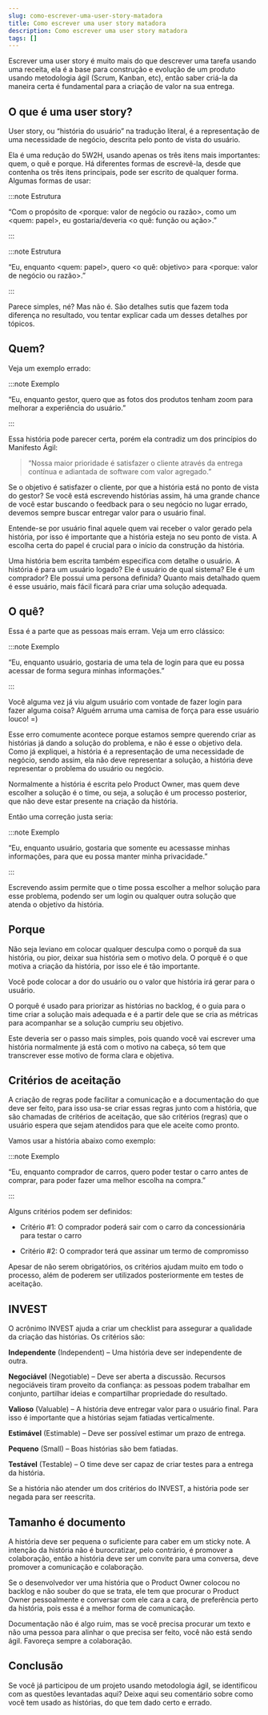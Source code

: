 ```yaml
---
slug: como-escrever-uma-user-story-matadora
title: Como escrever uma user story matadora
description: Como escrever uma user story matadora
tags: []
---
```


Escrever uma user story é muito mais do que descrever uma tarefa usando uma receita, ela é a base para construção e evolução de um produto usando metodologia ágil (Scrum, Kanban, etc), então saber criá-la da maneira certa é fundamental para a criação de valor na sua entrega.

<!--truncate-->

## O que é uma user story?

User story, ou “história do usuário” na tradução literal, é a representação de uma necessidade de negócio, descrita pelo ponto de vista do usuário.

Ela é uma redução do 5W2H, usando apenas os três itens mais importantes: quem, o quê e porque. Há diferentes formas de escrevê-la, desde que contenha os três itens principais, pode ser escrito de qualquer forma. Algumas formas de usar:

:::note Estrutura

“Com o propósito de <porque: valor de negócio ou razão>, como um <quem: papel>, eu gostaria/deveria <o quê: função ou ação>.”

:::

:::note Estrutura

“Eu, enquanto <quem: papel>, quero <o quê: objetivo> para <porque: valor de negócio ou razão>.”

:::

Parece simples, né? Mas não é. São detalhes sutis que fazem toda diferença no resultado, vou tentar explicar cada um desses detalhes por tópicos.

## Quem?

Veja um exemplo errado:

:::note Exemplo

“Eu, enquanto gestor, quero que as fotos dos produtos tenham zoom para melhorar a experiência do usuário.”

:::

Essa história pode parecer certa, porém ela contradiz um dos princípios do Manifesto Ágil:

> “Nossa maior prioridade é satisfazer o cliente através da entrega contínua e adiantada de software com valor agregado.”

Se o objetivo é satisfazer o cliente, por que a história está no ponto de vista do gestor? Se você está escrevendo histórias assim, há uma grande chance de você estar buscando o feedback para o seu negócio no lugar errado, devemos sempre buscar entregar valor para o usuário final.

Entende-se por usuário final aquele quem vai receber o valor gerado pela história, por isso é importante que a história esteja no seu ponto de vista. A escolha certa do papel é crucial para o início da construção da história.

Uma história bem escrita também especifica com detalhe o usuário. A história é para um usuário logado? Ele é usuário de qual sistema? Ele é um comprador? Ele possui uma persona definida? Quanto mais detalhado quem é esse usuário, mais fácil ficará para criar uma solução adequada.

## O quê?

Essa é a parte que as pessoas mais erram. Veja um erro clássico:

:::note Exemplo

“Eu, enquanto usuário, gostaria de uma tela de login para que eu possa acessar de forma segura minhas informações.”

:::

Você alguma vez já viu algum usuário com vontade de fazer login para fazer alguma coisa? Alguém arruma uma camisa de força para esse usuário louco! =)

Esse erro comumente acontece porque estamos sempre querendo criar as histórias já dando a solução do problema, e não é esse o objetivo dela. Como já expliquei, a história é a representação de uma necessidade de negócio, sendo assim, ela não deve representar a solução, a história deve representar o problema do usuário ou negócio.

Normalmente a história é escrita pelo Product Owner, mas quem deve escolher a solução é o time, ou seja, a solução é um processo posterior, que não deve estar presente na criação da história.

Então uma correção justa seria:

:::note Exemplo

“Eu, enquanto usuário, gostaria que somente eu acessasse minhas informações, para que eu possa manter minha privacidade.”

:::

Escrevendo assim permite que o time possa escolher a melhor solução para esse problema, podendo ser um login ou qualquer outra solução que atenda o objetivo da história.

## Porque

Não seja leviano em colocar qualquer desculpa como o porquê da sua história, ou pior, deixar sua história sem o motivo dela. O porquê é o que motiva a criação da história, por isso ele é tão importante.

Você pode colocar a dor do usuário ou o valor que história irá gerar para o usuário.

O porquê é usado para priorizar as histórias no backlog, é o guia para o time criar a solução mais adequada e é a partir dele que se cria as métricas para acompanhar se a solução cumpriu seu objetivo.

Este deveria ser o passo mais simples, pois quando você vai escrever uma história normalmente já está com o motivo na cabeça, só tem que transcrever esse motivo de forma clara e objetiva.

## Critérios de aceitação

A criação de regras pode facilitar a comunicação e a documentação do que deve ser feito, para isso usa-se criar essas regras junto com a história, que são chamadas de critérios de aceitação, que são critérios (regras) que o usuário espera que sejam atendidos para que ele aceite como pronto.

Vamos usar a história abaixo como exemplo:

:::note Exemplo

“Eu, enquanto comprador de carros, quero poder testar o carro antes de comprar, para poder fazer uma melhor escolha na compra.”

:::

Alguns critérios podem ser definidos:

- Critério #1: O comprador poderá sair com o carro da concessionária para testar o carro

- Critério #2: O comprador terá que assinar um termo de compromisso

Apesar de não serem obrigatórios, os critérios ajudam muito em todo o processo, além de poderem ser utilizados posteriormente em testes de aceitação.

## INVEST

O acrônimo INVEST ajuda a criar um checklist para assegurar a qualidade da criação das histórias. Os critérios são:

**Independente** (Independent) – Uma história deve ser independente de outra.

**Negociável** (Negotiable) – Deve ser aberta a discussão. Recursos negociáveis tiram proveito da confiança: as pessoas podem trabalhar em conjunto, partilhar ideias e compartilhar propriedade do resultado.

**Valioso** (Valuable) – A história deve entregar valor para o usuário final. Para isso é importante que a histórias sejam fatiadas verticalmente.

**Estimável** (Estimable) – Deve ser possível estimar um prazo de entrega.

**Pequeno** (Small) – Boas histórias são bem fatiadas.

**Testável** (Testable) – O time deve ser capaz de criar testes para a entrega da história.

Se a história não atender um dos critérios do INVEST, a história pode ser negada para ser reescrita.

## Tamanho é documento

A história deve ser pequena o suficiente para caber em um sticky note. A intenção da história não é burocratizar, pelo contrário, é promover a colaboração, então a história deve ser um convite para uma conversa, deve promover a comunicação e colaboração.

Se o desenvolvedor ver uma história que o Product Owner colocou no backlog e não souber do que se trata, ele tem que procurar o Product Owner pessoalmente e conversar com ele cara a cara, de preferência perto da história, pois essa é a melhor forma de comunicação.

Documentação não é algo ruim, mas se você precisa procurar um texto e não uma pessoa para alinhar o que precisa ser feito, você não está sendo ágil. Favoreça sempre a colaboração.

## Conclusão

Se você já participou de um projeto usando metodologia ágil, se identificou com as questões levantadas aqui? Deixe aqui seu comentário sobre como você tem usado as histórias, do que tem dado certo e errado.
